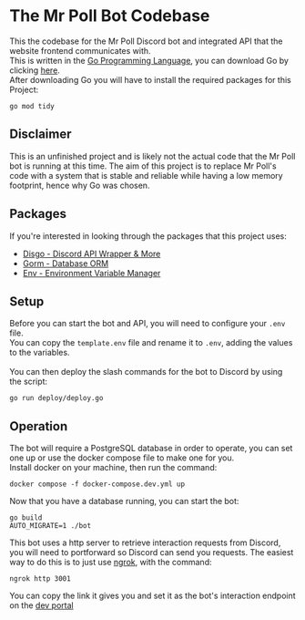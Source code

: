 # The Mr Poll Bot Codebase

This the codebase for the Mr Poll Discord bot and integrated API that the website frontend communicates with.\
This is written in the [Go Programming Language](https://go.dev), you can download Go by clicking [here](https://go.dev/dl/). \
After downloading Go you will have to install the required packages for this Project:
```shell
go mod tidy
```

## Disclaimer
This is an unfinished project and is likely not the actual code that the Mr Poll bot is running at this time. The aim of this project is to replace Mr Poll's code with a system that is stable and reliable while having a low memory footprint, hence why Go was chosen.

## Packages
If you're interested in looking through the packages that this project uses:
- [Disgo - Discord API Wrapper & More](https://github.com/disgoorg/disgo)
- [Gorm - Database ORM](https://gorm.io)
- [Env - Environment Variable Manager](https://github.com/gofor-little/env)

## Setup

Before you can start the bot and API, you will need to configure your `.env` file.\
You can copy the `template.env` file and rename it to `.env`, adding the values to the variables.\
\
You can then deploy the slash commands for the bot to Discord by using the script:
```shell
go run deploy/deploy.go
```

## Operation

The bot will require a PostgreSQL database in order to operate, you can set one up or use the docker compose file to make one for you.\
Install docker on your machine, then run the command:
```shell
docker compose -f docker-compose.dev.yml up
```

Now that you have a database running, you can start the bot:
```shell
go build
AUTO_MIGRATE=1 ./bot
```
This bot uses a http server to retrieve interaction requests from Discord, you will need to portforward so Discord can send you requests.
The easiest way to do this is to just use [ngrok](https://ngrok.com), with the command:
```shell
ngrok http 3001
```
You can copy the link it gives you and set it as the bot's interaction endpoint on the [dev portal](https://discord.dev)
